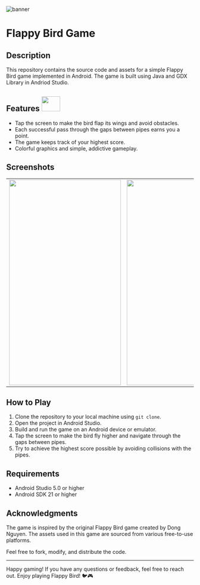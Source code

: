 

![banner](https://github.com/HardShell1307/FlappyBird/assets/102977103/c53ecbdf-60c4-467d-b3fa-ad345796a184)

# Flappy Bird Game
## Description

This repository contains the source code and assets for a simple Flappy Bird game implemented in Android. The game is built using Java and GDX Library in Andriod Studio.

## Features <img src="https://github.com/HardShell1307/FlappyBird/assets/102977103/5221800b-c878-4a50-b84e-812df5654291" width="50" height="40">

- Tap the screen to make the bird flap its wings and avoid obstacles.
- Each successful pass through the gaps between pipes earns you a point.
- The game keeps track of your highest score.
- Colorful graphics and simple, addictive gameplay.

## Screenshots
<table style="width: 100%;">
  <tr>
    <td><img src="https://github.com/HardShell1307/FlappyBird/assets/102977103/7a954e09-1a0a-4e27-b5a0-3f15478d2ee5" width="300" height="550"></td>
    <td><img src="https://github.com/HardShell1307/FlappyBird/assets/102977103/603099d1-95cb-4918-9886-93b714cd4bcc" width="300" height="550"></td>
    <td><img src="https://github.com/HardShell1307/FlappyBird/assets/102977103/6a27ce87-17a0-4084-8113-360758a76bef" width="300" height="550"></td>
  </tr>
</table>



## How to Play

1. Clone the repository to your local machine using `git clone`.
2. Open the project in Android Studio.
3. Build and run the game on an Android device or emulator.
4. Tap the screen to make the bird fly higher and navigate through the gaps between pipes.
5. Try to achieve the highest score possible by avoiding collisions with the pipes.

## Requirements

- Android Studio 5.0 or higher
- Android SDK 21 or higher

## Acknowledgments
The game is inspired by the original Flappy Bird game created by Dong Nguyen. The assets used in this game are sourced from various free-to-use platforms.


Feel free to fork, modify, and distribute the code.

---

Happy gaming! If you have any questions or feedback, feel free to reach out. Enjoy playing Flappy Bird! 🐦🎮
